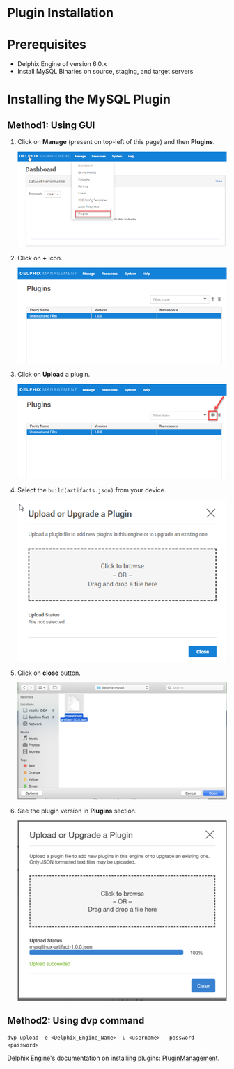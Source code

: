# Plugin Installation


Prerequisites
=============

-   Delphix Engine of version 6.0.x
-   Install MySQL Binaries on source, staging, and target servers

Installing the MySQL Plugin
===============================
Method1: Using GUI
------------------

1. Click on **Manage** (present on top-left of this page) and then **Plugins**.  
   
      ![Screenshot](./image/image2.png)


2. Click on **+** icon.  
   
      ![Screenshot](./image/image3.png)


3. Click on **Upload** a plugin.  
   
      ![Screenshot](./image/image4.png)


4. Select the `build(artifacts.json)` from your device.   
   
      ![Screenshot](./image/image5.png)


5. Click on **close** button.  
   
      ![Screenshot](./image/image6.png)


6. See the plugin version in **Plugins** section.  
   
      ![Screenshot](./image/image7.png)


Method2: Using dvp command
---------------------------
`dvp upload -e <Delphix_Engine_Name> -u <username> --password <password>`

Delphix Engine's documentation on installing plugins: 
[PluginManagement](https://docs.delphix.com/docs/datasets/unstructured-files-and-app-data/delphix-engine-plugin-management).